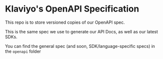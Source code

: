 # Klaviyo's OpenAPI Specification

This repo is to store versioned copies of our OpenAPI spec.

This is the same spec we use to generate our API Docs, as well as our latest SDKs.

You can find the general spec (and soon, SDK/language-specific specs) in the `openapi` folder